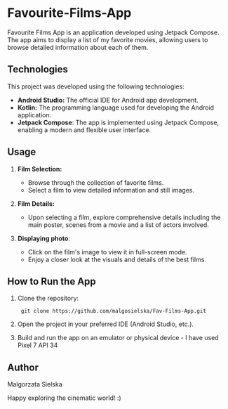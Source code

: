 # Favourite-Films-App
Favourite Films App is an application developed using Jetpack Compose. The app aims to display a list of my favorite movies, allowing users to browse detailed information about each of them.

## Technologies
This project was developed using the following technologies:

- **Android Studio:** The official IDE for Android app development.
- **Kotlin:** The programming language used for developing the Android application.
- **Jetpack Compose**: The app is implemented using Jetpack Compose, enabling a modern and flexible user interface.

## Usage

1. **Film Selection:**
   - Browse through the collection of favorite films.
   - Select a film to view detailed information and still images.

2. **Film Details:**
   - Upon selecting a film, explore comprehensive details including the main poster, scenes from a movie and a list of actors involved.

3. **Displaying photo**:
    - Click on the film's image to view it in full-screen mode.
   - Enjoy a closer look at the visuals and details of the best films.

## How to Run the App

1. Clone the repository:
   
   ` git clone https://github.com/malgosielska/Fav-Films-App.git`

2. Open the project in your preferred IDE (Android Studio, etc.).
3. Build and run the app on an emulator or physical device - I have used Pixel 7 API 34
   
## Author
Malgorzata Sielska

Happy exploring the cinematic world! :)
